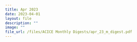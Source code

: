 ```yaml
---
title: Apr 2023
date: 2023-04-01
layout: file
description: ""
image: ""
file_url: /files/ACICE Monthly Digests/apr_23_m_digest.pdf
---
```

